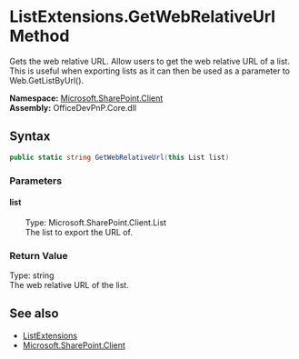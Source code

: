 # ListExtensions.GetWebRelativeUrl Method  
 Gets the web relative URL. Allow users to get the web relative URL of a list. This is useful when exporting lists as it can then be used as a parameter to Web.GetListByUrl().   

**Namespace:** [Microsoft.SharePoint.Client](Microsoft.SharePoint.Client.md)  
**Assembly:** OfficeDevPnP.Core.dll  
## Syntax
```C#
public static string GetWebRelativeUrl(this List list)
```
### Parameters
#### list  
&emsp;&emsp;Type: Microsoft.SharePoint.Client.List  
&emsp;&emsp;The list to export the URL of.  

  

### Return Value
Type: string  
The web relative URL of the list.  


## See also
- [ListExtensions](Microsoft.SharePoint.Client.ListExtensions.md) 
- [Microsoft.SharePoint.Client](Microsoft.SharePoint.Client.md) 

